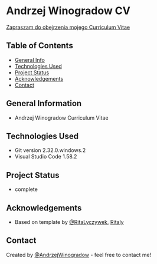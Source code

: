 # Andrzej Winogradow CV
[Zapraszam do obejrzenia mojego Curriculum Vitae](https://andrzejwinogradow.github.io/CV/) 

## Table of Contents
* [General Info](#general-information)
* [Technologies Used](#technologies-used) <!--  * [Features](#features) * [Screenshots](#screenshots) * [Setup](#setup) * [Usage](#usage) -->
* [Project Status](#project-status) <!-- * [Room for Improvement](#room-for-improvement) -->
* [Acknowledgements](#acknowledgements)
* [Contact](#contact) <!-- * [License](#license) -->


## General Information

- Andrzej Winogradow Curriculum Vitae


## Technologies Used

- Git version 2.32.0.windows.2
- Visual Studio Code 1.58.2


<!-- ## Features
List the ready features here:
- Awesome feature 1
- Awesome feature 2
- Awesome feature 3 -->


<!--  ## Screenshots
![Example screenshot](./img/screenshot.png) -->
<!-- If you have screenshots you'd like to share, include them here. -->


<!--  ## Setup
What are the project requirements/dependencies? Where are they listed? A requirements.txt or a Pipfile.lock file perhaps? Where is it located?

Proceed to describe how to install / setup one's local environment / get started with the project.
-->

<!--  ## Usage
How does one go about using it?
Provide various use cases and code examples here.

`write-your-code-here`
-->

## Project Status

- complete 

<!--  ## Room for Improvement
Include areas you believe need improvement / could be improved. Also add TODOs for future development.

Room for improvement:
- Improvement to be done 1
- Improvement to be done 2

To do:
- Feature to be added 1
- Feature to be added 2 -->


## Acknowledgements

- Based on template by [@RitaLyczywek](https://github.com/ritaly), [Ritaly](https://www.flynerd.pl/)


## Contact
Created by [@AndrzejWinogradow](https://github.com/AndrzejWinogradow) - feel free to contact me!
